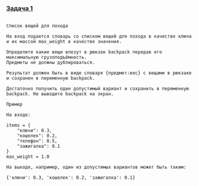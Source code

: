 ### [Задача 1](https://autotest.gb.ru/problems/95?lesson_id=407707&_ga=2.10121781.1271577593.1704395565-8102908836.1699019265)
```

Список вещей для похода

На вход подается словарь со списком вещей для похода в качестве ключа и их массой max_weight в качестве значения.

Определите какие вещи влезут в рюкзак backpack передав его максимальную грузоподъёмность.
Предметы не должны дублироваться.

Результат должен быть в виде словаря {предмет:вес} с вещами в рюкзаке и сохранен в переменную backpack.

Достаточно получить один допустимый вариант и сохранить в переменную backpack. Не выводите backpack на экран.

Пример

На входе:

items = {
    "ключи": 0.3,
    "кошелек": 0.2,
    "телефон": 0.5,
    "зажигалка": 0.1
}
max_weight = 1.0

На выходе, например, один из допустимых вариантов может быть таким:

{'ключи': 0.3, 'кошелек': 0.2, 'зажигалка': 0.1}


```